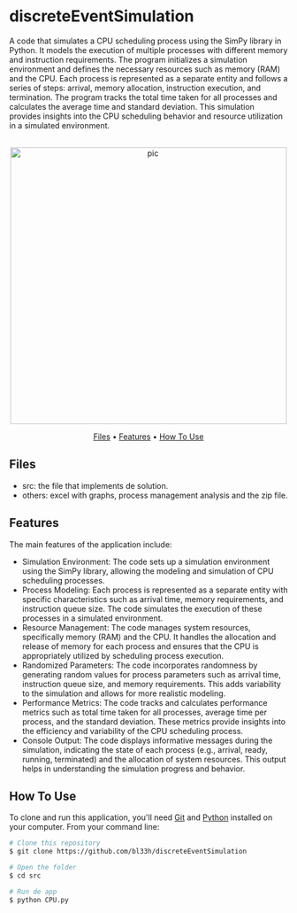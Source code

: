 # discreteEventSimulation
A code that simulates a CPU scheduling process using the SimPy library in Python. It models the execution of multiple processes with different memory and instruction requirements. The program initializes a simulation environment and defines the necessary resources such as memory (RAM) and the CPU. Each process is represented as a separate entity and follows a series of steps: arrival, memory allocation, instruction execution, and termination. The program tracks the total time taken for all processes and calculates the average time and standard deviation. This simulation provides insights into the CPU scheduling behavior and resource utilization in a simulated environment.

<p align="center">
  <br>
  <img src="https://media0.giphy.com/media/970Sr8vpwEbXG/giphy.gif" alt="pic" width="500">
  <br>
</p>
<p align="center" >
  <a href="#Files">Files</a> •
  <a href="#Features">Features</a> •
  <a href="#how-to-use">How To Use</a> 
</p>

## Files
- src: the file that implements de solution.
- others: excel with graphs, process management analysis and the zip file.

## Features
The main features of the application include:
- Simulation Environment: The code sets up a simulation environment using the SimPy library, allowing the modeling and simulation of CPU scheduling processes.
- Process Modeling: Each process is represented as a separate entity with specific characteristics such as arrival time, memory requirements, and instruction queue size. The code simulates the execution of these processes in a simulated environment.
- Resource Management: The code manages system resources, specifically memory (RAM) and the CPU. It handles the allocation and release of memory for each process and ensures that the CPU is appropriately utilized by scheduling process execution.
- Randomized Parameters: The code incorporates randomness by generating random values for process parameters such as arrival time, instruction queue size, and memory requirements. This adds variability to the simulation and allows for more realistic modeling.
- Performance Metrics: The code tracks and calculates performance metrics such as total time taken for all processes, average time per process, and the standard deviation. These metrics provide insights into the efficiency and variability of the CPU scheduling process.
- Console Output: The code displays informative messages during the simulation, indicating the state of each process (e.g., arrival, ready, running, terminated) and the allocation of system resources. This output helps in understanding the simulation progress and behavior.

## How To Use
To clone and run this application, you'll need [Git](https://git-scm.com) and [Python](https://www.python.org/downloads/) installed on your computer. From your command line:

```bash
# Clone this repository
$ git clone https://github.com/bl33h/discreteEventSimulation

# Open the folder
$ cd src

# Run de app
$ python CPU.py
```

